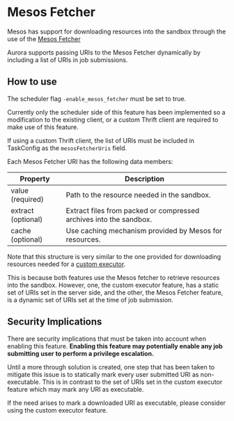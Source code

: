 Mesos Fetcher
=============

Mesos has support for downloading resources into the sandbox through the
use of the [Mesos Fetcher](http://mesos.apache.org/documentation/latest/fetcher/)

Aurora supports passing URIs to the Mesos Fetcher dynamically by including
a list of URIs in job submissions.

How to use
----------
The scheduler flag `-enable_mesos_fetcher` must be set to true.

Currently only the scheduler side of this feature has been implemented
so a modification to the existing client, or a custom Thrift client are required
to make use of this feature.

If using a custom Thrift client, the list of URIs must be included in TaskConfig
as the `mesosFetcherUris` field.

Each Mesos Fetcher URI has the following data members:

|Property | Description|
|---------|------|
|value (required)  |Path to the resource needed in the sandbox.|
|extract (optional)|Extract files from packed or compressed archives into the sandbox.|
|cache (optional) | Use caching mechanism provided by Mesos for resources.|

Note that this structure is very similar to the one provided for downloading
resources needed for a [custom executor](../operations/configuration.md).

This is because both features use the Mesos fetcher to retrieve resources into
the sandbox. However, one, the custom executor feature, has a static set of URIs
set in the server side, and the other, the Mesos Fetcher feature, is a dynamic set
of URIs set at the time of job submission.

Security Implications
---------------------
There are security implications that must be taken into account when enabling this feature.
**Enabling this feature may potentially enable any job submitting user to perform a privilege escalation.**

Until a more through solution is created, one step that has been taken to mitigate this issue
is to statically mark every user submitted URI as non-executable. This is in contrast to the set of URIs
set in the custom executor feature which may mark any URI as executable.

If the need arises to mark a downloaded URI as executable, please consider using the custom executor feature.